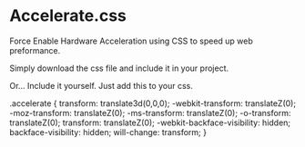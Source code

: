# Accelerate.css
Force Enable Hardware Acceleration using CSS to speed up web preformance.

Simply download the css file and include it in your project.

<link rel="stylesheet" type="text/css" href="accelerate.css" />

Or... Include it yourself. Just add this to your css.

.accelerate {
	transform: translate3d(0,0,0);
	-webkit-transform: translateZ(0);
	-moz-transform: translateZ(0);
	-ms-transform: translateZ(0);
	-o-transform: translateZ(0);
	transform: translateZ(0);
	-webkit-backface-visibility: hidden;
	backface-visibility: hidden;
	will-change: transform;
}


